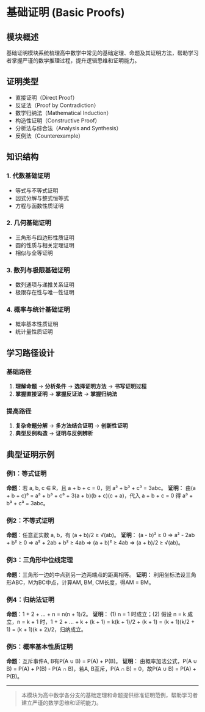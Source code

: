 # 基础证明 (Basic Proofs)

## 模块概述

基础证明模块系统梳理高中数学中常见的基础定理、命题及其证明方法，帮助学习者掌握严谨的数学推理过程，提升逻辑思维和证明能力。

## 证明类型

- 直接证明（Direct Proof）
- 反证法（Proof by Contradiction）
- 数学归纳法（Mathematical Induction）
- 构造性证明（Constructive Proof）
- 分析法与综合法（Analysis and Synthesis）
- 反例法（Counterexample）

## 知识结构

### 1. 代数基础证明

- 等式与不等式证明
- 因式分解与整式恒等式
- 方程与函数性质证明

### 2. 几何基础证明

- 三角形与四边形性质证明
- 圆的性质与相关定理证明
- 相似与全等证明

### 3. 数列与极限基础证明

- 数列通项与递推关系证明
- 极限存在性与唯一性证明

### 4. 概率与统计基础证明

- 概率基本性质证明
- 统计量性质证明

## 学习路径设计

### 基础路径

1. **理解命题** → **分析条件** → **选择证明方法** → **书写证明过程**
2. **掌握直接证明** → **掌握反证法** → **掌握归纳法**

### 提高路径

1. **复杂命题分解** → **多方法结合证明** → **创新性证明**
2. **典型反例构造** → **证明与反例辨析**

## 典型证明示例

### 例1：等式证明

**命题**：若 a, b, c ∈ R，且 a + b + c = 0，则 a³ + b³ + c³ = 3abc。
**证明**：
由(a + b + c)³ = a³ + b³ + c³ + 3(a + b)(b + c)(c + a)，代入 a + b + c = 0 得 a³ + b³ + c³ = 3abc。

### 例2：不等式证明

**命题**：任意正实数 a, b，有 (a + b)/2 ≥ √(ab)。
**证明**：
(a - b)² ≥ 0 ⇒ a² - 2ab + b² ≥ 0 ⇒ a² + 2ab + b² ≥ 4ab ⇒ (a + b)² ≥ 4ab ⇒ (a + b)/2 ≥ √(ab)。

### 例3：三角形中位线定理

**命题**：三角形一边的中点到另一边两端点的距离相等。
**证明**：
利用坐标法设三角形ABC，M为BC中点，计算AM, BM, CM长度，得AM = BM。

### 例4：归纳法证明

**命题**：1 + 2 + ... + n = n(n + 1)/2。
**证明**：
(1) n = 1 时成立；(2) 假设 n = k 成立，n = k + 1 时，1 + 2 + ... + k + (k + 1) = k(k + 1)/2 + (k + 1) = (k + 1)(k/2 + 1) = (k + 1)(k + 2)/2，归纳成立。

### 例5：概率基本性质证明

**命题**：互斥事件A, B有P(A ∪ B) = P(A) + P(B)。
**证明**：
由概率加法公式，P(A ∪ B) = P(A) + P(B) - P(A ∩ B)，若A, B互斥，P(A ∩ B) = 0，故P(A ∪ B) = P(A) + P(B)。

---

> 本模块为高中数学各分支的基础定理和命题提供标准证明范例，帮助学习者建立严谨的数学思维和证明能力。
